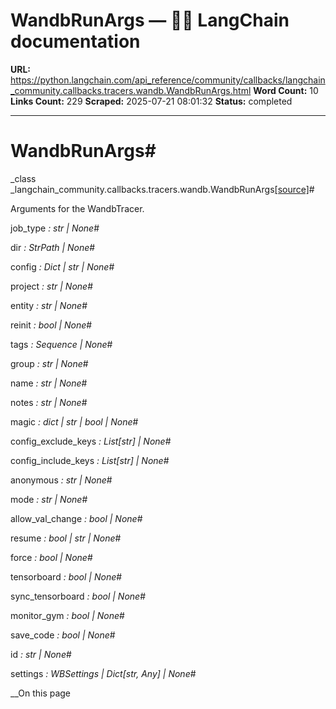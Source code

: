 # WandbRunArgs — 🦜🔗 LangChain  documentation

**URL:** https://python.langchain.com/api_reference/community/callbacks/langchain_community.callbacks.tracers.wandb.WandbRunArgs.html
**Word Count:** 10
**Links Count:** 229
**Scraped:** 2025-07-21 08:01:32
**Status:** completed

---

# WandbRunArgs\#

_class _langchain\_community.callbacks.tracers.wandb.WandbRunArgs[\[source\]](https://python.langchain.com/api_reference/_modules/langchain_community/callbacks/tracers/wandb.html#WandbRunArgs)\#     

Arguments for the WandbTracer.

job\_type _: str | None_\#     

dir _: StrPath | None_\#     

config _: Dict | str | None_\#     

project _: str | None_\#     

entity _: str | None_\#     

reinit _: bool | None_\#     

tags _: Sequence | None_\#     

group _: str | None_\#     

name _: str | None_\#     

notes _: str | None_\#     

magic _: dict | str | bool | None_\#     

config\_exclude\_keys _: List\[str\] | None_\#     

config\_include\_keys _: List\[str\] | None_\#     

anonymous _: str | None_\#     

mode _: str | None_\#     

allow\_val\_change _: bool | None_\#     

resume _: bool | str | None_\#     

force _: bool | None_\#     

tensorboard _: bool | None_\#     

sync\_tensorboard _: bool | None_\#     

monitor\_gym _: bool | None_\#     

save\_code _: bool | None_\#     

id _: str | None_\#     

settings _: WBSettings | Dict\[str, Any\] | None_\#     

__On this page
